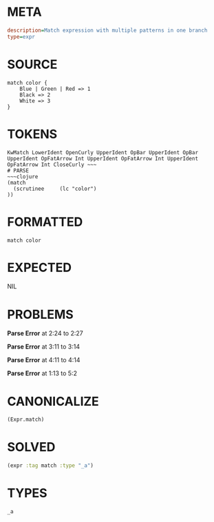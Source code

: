 # META
~~~ini
description=Match expression with multiple patterns in one branch
type=expr
~~~
# SOURCE
~~~roc
match color {
    Blue | Green | Red => 1
    Black => 2
    White => 3
}
~~~
# TOKENS
~~~text
KwMatch LowerIdent OpenCurly UpperIdent OpBar UpperIdent OpBar UpperIdent OpFatArrow Int UpperIdent OpFatArrow Int UpperIdent OpFatArrow Int CloseCurly ~~~
# PARSE
~~~clojure
(match
  (scrutinee     (lc "color")
))
~~~
# FORMATTED
~~~roc
match color
~~~
# EXPECTED
NIL
# PROBLEMS
**Parse Error**
at 2:24 to 2:27

**Parse Error**
at 3:11 to 3:14

**Parse Error**
at 4:11 to 4:14

**Parse Error**
at 1:13 to 5:2

# CANONICALIZE
~~~clojure
(Expr.match)
~~~
# SOLVED
~~~clojure
(expr :tag match :type "_a")
~~~
# TYPES
~~~roc
_a
~~~
